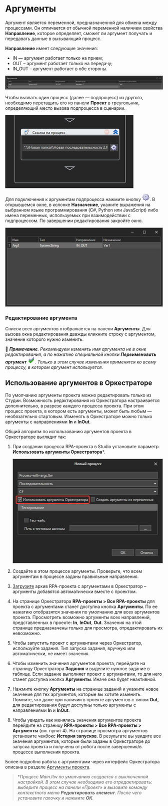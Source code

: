 # Аргументы

Аргумент является переменной, предназначенной для обмена между процессами. Он отличается от обычной переменной наличием свойства **Направление**, которое определяет, сможет ли аргумент получать и передавать данные в вызывающий процесс. 

**Направление** имеет следующие значения:

* IN — аргумент работает только на прием;
* OUT – аргумент работает только на передачу;
* IN\_OUT – аргумент работает в обе стороны.

![Панель «Аргументы»](<../../.gitbook/assets/6 (5).png>)

Чтобы вызвать один процесс (далее — подпроцесс) из другого, необходимо перетащить его из панели **Проект** в треугольник, определяющий место вызова подпроцесса в сценарии.

![Вызов подпроцесса](../../.gitbook/assets/7.png)

Для подключения к аргументам подпроцесса нажмите кнопку ![](<../../.gitbook/assets/8 (3).png>). В открывшемся окне, в колонке **Назначение**, укажите выражения на выбранном языке программирования (C#, Python или JavaScript) либо имена переменных, используемых при взаимодействии с подпроцессом. По завершении редактирования закройте окно.

![](../../.gitbook/assets/9.png)

### Редактирование аргумента
Список всех аргументов отображается на панели **Аргументы**. Для вызова окна редактирования дважды кликните строку с аргументом, значение которого нужно изменить. 

:small_blue_diamond: ***Примечание**. Рекомендуем изменять имя аргумента не в окне редактирования, а по нажатию специальной кнопки **Переименовать аргумент** ![](<../../.gitbook/assets/Переименовать переменную.png>). Только в этом случае изменения применятся ко всему процессу, в котором аргумент используется.*

## Использование аргументов в Оркестраторе

По умолчанию аргументы проекта можно редактировать только из Студии. Возможность редактирования из Оркестратора настраивается дополнительно, в разрезе каждого процесса проекта. При этом процесс проекта, в котором есть аргументы, может быть любым — необязательно стартовым. Изменять в Оркестраторе можно только аргументы с направлениями **In** и **InOut**.

Общий алгоритм по использованию аргументов проекта в Оркестраторе выглядит так:
1. При создании процесса RPA-проекта в Studio установите параметр **Использовать аргументы Оркестратора**\*.

   ![](<../../.gitbook/assets/process-with-args-2.png>)
   
3. Создайте в этом процессе аргументы. Проверьте, что всем аргументам в процессе заданы правильные направления. 
4. [Загрузите](https://docs.primo-rpa.ru/primo-rpa/primo-studio/projects/publish) архив RPA-проекта с аргументами в Оркестратор – аргументы добавятся автоматически вместе с проектом.
5. На странице Оркестратора **RPA-проекты > Все RPA-проекты** для проекта с аргументами станет доступна кнопка **Аргументы**. По ее нажатию отобразятся значения по умолчанию для всех аргументов проекта. Просмотреть возможно аргументы всех направлений, представленных в проекте: **In**, **InOut**, **Out**. Значения на этой странице предназначены только для просмотра, отредактировать их невозможно.
6. Чтобы запустить проект с аргументами через Оркестратор, используйте задания. Тип запуска задания, вручную или автоматически, не имеет значения.
7. Чтобы изменить значения аргументов проекта, перейдите на страницу Оркестратора **Задания** и выделите нужное задание в таблице. Если задание выполняет проект с аргументами, то для него станет доступна кнопка **Аргументы**. Иначе она будет неактивной.
8. Нажмите кнопку **Аргументы** на странице заданий и укажите новое значение для тех аргументов, которые вы хотите изменить. Помните, что даже при наличии в проекте аргументов с типом **Out**, для редактирования будут доступны только аргументы с направлениями **In** и **InOut**.
9. Чтобы увидеть как менялись значения аргументов проекта перейдите на страницу **RPA-проекты > Все RPA-проекты > Аргументы** (см. пункт 4). На странице просмотра аргументов установите чекбокс **История запусков**. В результате вы увидите все значения аргументов, которые были заданы в Оркестраторе до запуска проекта и получены от робота после завершения/в процессе выполнения проекта.

Более подробно работа с аргументами через интерфейс Оркестратора описана в разделе [Аргументы проекта](https://docs.primo-rpa.ru/primo-rpa/orchestrator/basics/tasks/orch-args).

> \**Процесс Main.ltw по умолчанию создается с выключенной настройкой. В этом случае необходимо его отредактировать: выберите процесс на панели «Проект» и вызовите команду контекстного меню **Редактировать элемент**. После чего установите галочку и нажмите **ОК**.*





